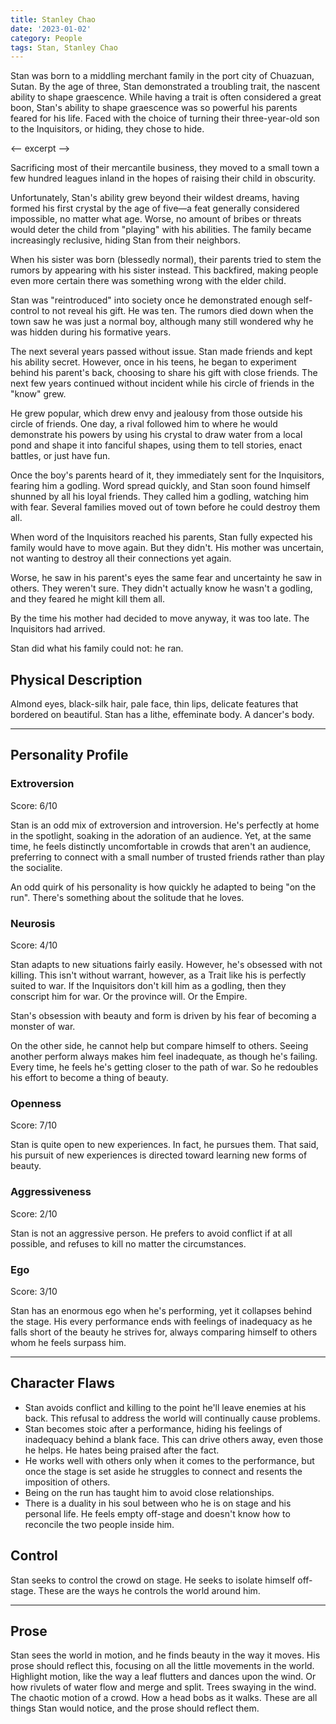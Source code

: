 ```yaml
---
title: Stanley Chao
date: '2023-01-02'
category: People
tags: Stan, Stanley Chao
---
```


Stan was born to a middling merchant family in the port city of Chuazuan, Sutan. By the age of three, Stan demonstrated a troubling trait, the nascent ability to shape graescence. While having a trait is often considered a great boon, Stan's ability to shape graescence was so powerful his parents feared for his life. Faced with the choice of turning their three-year-old son to the Inquisitors, or hiding, they chose to hide.

<-- excerpt -->

Sacrificing most of their mercantile business, they moved to a small town a few hundred leagues inland in the hopes of raising their child in obscurity.

Unfortunately, Stan's ability grew beyond their wildest dreams, having formed his first crystal by the age of five—a feat generally considered impossible, no matter what age. Worse, no amount of bribes or threats would deter the child from "playing" with his abilities. The family became increasingly reclusive, hiding Stan from their neighbors.

When his sister was born (blessedly normal), their parents tried to stem the rumors by appearing with his sister instead. This backfired, making people even more certain there was something wrong with the elder child.

Stan was "reintroduced" into society once he demonstrated enough self-control to not reveal his gift. He was ten. The rumors died down when the town saw he was just a normal boy, although many still wondered why he was hidden during his formative years.

The next several years passed without issue. Stan made friends and kept his ability secret. However, once in his teens, he began to experiment behind his parent's back, choosing to share his gift with close friends. The next few years continued without incident while his circle of friends in the "know" grew.

He grew popular, which drew envy and jealousy from those outside his circle of friends. One day, a rival followed him to where he would demonstrate his powers by using his crystal to draw water from a local pond and shape it into fanciful shapes, using them to tell stories, enact battles, or just have fun.

Once the boy's parents heard of it, they immediately sent for the Inquisitors, fearing him a godling. Word spread quickly, and Stan soon found himself shunned by all his loyal friends. They called him a godling, watching him with fear. Several families moved out of town before he could destroy them all.

When word of the Inquisitors reached his parents, Stan fully expected his family would have to move again. But they didn't. His mother was uncertain, not wanting to destroy all their connections yet again.

Worse, he saw in his parent's eyes the same fear and uncertainty he saw in others. They weren't sure. They didn't actually know he wasn't a godling, and they feared he might kill them all.

By the time his mother had decided to move anyway, it was too late. The Inquisitors had arrived.

Stan did what his family could not: he ran.

## Physical Description

Almond eyes, black-silk hair, pale face, thin lips, delicate features that bordered on beautiful. Stan has a lithe, effeminate body. A dancer's body.

---

## Personality Profile

### Extroversion

Score: 6/10

Stan is an odd mix of extroversion and introversion. He's perfectly at home in the spotlight, soaking in the adoration of an audience. Yet, at the same time, he feels distinctly uncomfortable in crowds that aren't an audience, preferring to connect with a small number of trusted friends rather than play the socialite.

An odd quirk of his personality is how quickly he adapted to being "on the run". There's something about the solitude that he loves.

### Neurosis

Score: 4/10

Stan adapts to new situations fairly easily. However, he's obsessed with not killing. This isn't without warrant, however, as a Trait like his is perfectly suited to war. If the Inquisitors don't kill him as a godling, then they conscript him for war. Or the province will. Or the Empire.

Stan's obsession with beauty and form is driven by his fear of becoming a monster of war.

On the other side, he cannot help but compare himself to others. Seeing another perform always makes him feel inadequate, as though he's failing. Every time, he feels he's getting closer to the path of war. So he redoubles his effort to become a thing of beauty.

### Openness

Score: 7/10

Stan is quite open to new experiences. In fact, he pursues them. That said, his pursuit of new experiences is directed toward learning new forms of beauty.

### Aggressiveness

Score: 2/10

Stan is not an aggressive person. He prefers to avoid conflict if at all possible, and refuses to kill no matter the circumstances.

### Ego

Score: 3/10

Stan has an enormous ego when he's performing, yet it collapses behind the stage. His every performance ends with feelings of inadequacy as he falls short of the beauty he strives for, always comparing himself to others whom he feels surpass him.

---

## Character Flaws

- Stan avoids conflict and killing to the point he'll leave enemies at his back. This refusal to address the world will continually cause problems.
- Stan becomes stoic after a performance, hiding his feelings of inadequacy behind a blank face. This can drive others away, even those he helps. He hates being praised after the fact.
- He works well with others only when it comes to the performance, but once the stage is set aside he struggles to connect and resents the imposition of others.
- Being on the run has taught him to avoid close relationships.
- There is a duality in his soul between who he is on stage and his personal life. He feels empty off-stage and doesn't know how to reconcile the two people inside him.

## Control

Stan seeks to control the crowd on stage. He seeks to isolate himself off-stage. These are the ways he controls the world around him.

---

## Prose

Stan sees the world in motion, and he finds beauty in the way it moves. His prose should reflect this, focusing on all the little movements in the world. Highlight motion, like the way a leaf flutters and dances upon the wind. Or how rivulets of water flow and merge and split. Trees swaying in the wind. The chaotic motion of a crowd. How a head bobs as it walks. These are all things Stan would notice, and the prose should reflect them.
